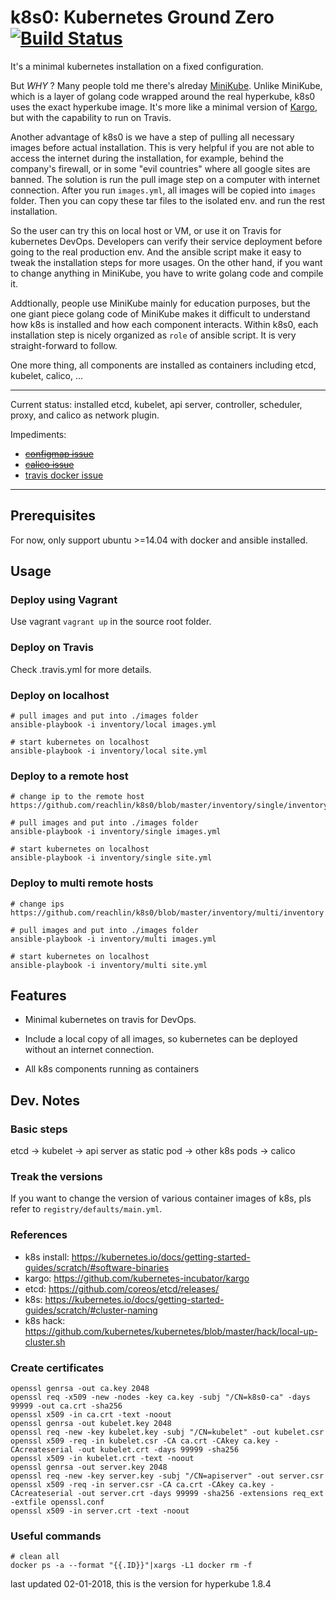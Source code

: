 # k8s0: Kubernetes Ground Zero [![Build Status](https://travis-ci.org/reachlin/k8s0.svg)][travis]

It's a minimal kubernetes installation on a fixed configuration.

But *WHY* ? Many people told me there's alreday [MiniKube](https://kubernetes.io/docs/getting-started-guides/minikube/). Unlike MiniKube, which is a layer of golang code wrapped around the real hyperkube, k8s0 uses the exact hyperkube image. It's more like a minimal version of [Kargo](https://github.com/kubernetes-incubator/kargo), but with the capability to run on Travis.

Another advantage of k8s0 is we have a step of pulling all necessary images before actual installation. This is very helpful if you are not able to access the internet during the installation, for example, behind the company's firewall, or in some "evil countries" where all google sites are banned. The solution is run the pull image step on a computer with internet connection. After you run `images.yml`, all images will be copied into `images` folder. Then you can copy these tar files to the isolated env. and run the rest installation.

So the user can try this on local host or VM, or use it on Travis for kubernetes DevOps. Developers can verify their service deployment before going to the real production env. And the ansible script make it easy to tweak the installation steps for more usages. On the other hand, if you want to change anything in MiniKube, you have to write golang code and compile it.

Addtionally, people use MiniKube mainly for education purposes, but the one giant piece golang code of MiniKube makes it difficult to understand how k8s is installed and how each component interacts. Within k8s0, each installation step is nicely organized as `role` of ansible script. It is very straight-forward to follow.

One more thing, all components are installed as containers including etcd, kubelet, calico, ...

**********************

Current status: installed etcd, kubelet, api server, controller, scheduler, proxy, and calico as network plugin.

Impediments:
* ~~[configmap issue](https://github.com/kubernetes/kubernetes/issues/46768)~~
* ~~[calico issue](https://github.com/projectcalico/calico/issues/825)~~
* [travis docker issue](https://github.com/travis-ci/travis-ci/issues/8104)

**********************

## Prerequisites

For now, only support ubuntu >=14.04 with docker and ansible installed.

## Usage

### Deploy using Vagrant
Use vagrant `vagrant up` in the source root folder.

### Deploy on Travis
Check .travis.yml for more details.

### Deploy on localhost
```
# pull images and put into ./images folder
ansible-playbook -i inventory/local images.yml

# start kubernetes on localhost
ansible-playbook -i inventory/local site.yml
```

### Deploy to a remote host
```
# change ip to the remote host
https://github.com/reachlin/k8s0/blob/master/inventory/single/inventory

# pull images and put into ./images folder
ansible-playbook -i inventory/single images.yml

# start kubernetes on localhost
ansible-playbook -i inventory/single site.yml
```
### Deploy to multi remote hosts
```
# change ips
https://github.com/reachlin/k8s0/blob/master/inventory/multi/inventory

# pull images and put into ./images folder
ansible-playbook -i inventory/multi images.yml

# start kubernetes on localhost
ansible-playbook -i inventory/multi site.yml
```

## Features

* Minimal kubernetes on travis for DevOps.

* Include a local copy of all images, so kubernetes can be deployed without an internet connection.

* All k8s components running as containers

## Dev. Notes

### Basic steps

etcd -> kubelet -> api server as static pod -> other k8s pods -> calico

### Treak the versions

If you want to change the version of various container images of k8s, pls refer to `registry/defaults/main.yml`.


### References

* k8s install: https://kubernetes.io/docs/getting-started-guides/scratch/#software-binaries
* kargo: https://github.com/kubernetes-incubator/kargo
* etcd: https://github.com/coreos/etcd/releases/
* k8s: https://kubernetes.io/docs/getting-started-guides/scratch/#cluster-naming
* k8s hack: https://github.com/kubernetes/kubernetes/blob/master/hack/local-up-cluster.sh

### Create certificates

```
openssl genrsa -out ca.key 2048
openssl req -x509 -new -nodes -key ca.key -subj "/CN=k8s0-ca" -days 99999 -out ca.crt -sha256
openssl x509 -in ca.crt -text -noout
openssl genrsa -out kubelet.key 2048
openssl req -new -key kubelet.key -subj "/CN=kubelet" -out kubelet.csr
openssl x509 -req -in kubelet.csr -CA ca.crt -CAkey ca.key -CAcreateserial -out kubelet.crt -days 99999 -sha256
openssl x509 -in kubelet.crt -text -noout
openssl genrsa -out server.key 2048
openssl req -new -key server.key -subj "/CN=apiserver" -out server.csr
openssl x509 -req -in server.csr -CA ca.crt -CAkey ca.key -CAcreateserial -out server.crt -days 99999 -sha256 -extensions req_ext -extfile openssl.conf
openssl x509 -in server.crt -text -noout
```

### Useful commands

```
# clean all
docker ps -a --format "{{.ID}}"|xargs -L1 docker rm -f
```

[travis]: https://travis-ci.org/reachlin/k8s0

last updated 02-01-2018, this is the version for hyperkube 1.8.4

